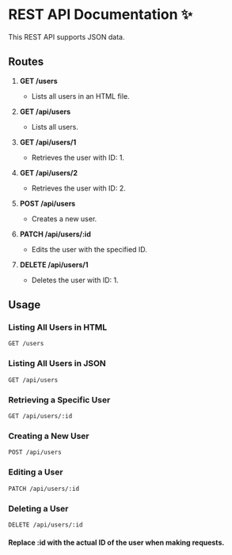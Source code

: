 # REST API Documentation ✨

This REST API supports JSON data.

## Routes

1. **GET /users**

    - Lists all users in an HTML file.

2. **GET /api/users**

    - Lists all users.

3. **GET /api/users/1**

    - Retrieves the user with ID: 1.

4. **GET /api/users/2**

    - Retrieves the user with ID: 2.

5. **POST /api/users**

    - Creates a new user.

6. **PATCH /api/users/:id**

    - Edits the user with the specified ID.

7. **DELETE /api/users/1**
    - Deletes the user with ID: 1.

## Usage

### Listing All Users in HTML

```http
GET /users
```

### Listing All Users in JSON

```http
GET /api/users
```

### Retrieving a Specific User

```http
GET /api/users/:id
```

### Creating a New User

```http
POST /api/users
```

### Editing a User

```http
PATCH /api/users/:id
```

### Deleting a User

```http
DELETE /api/users/:id
```

#### Replace :id with the actual ID of the user when making requests.
